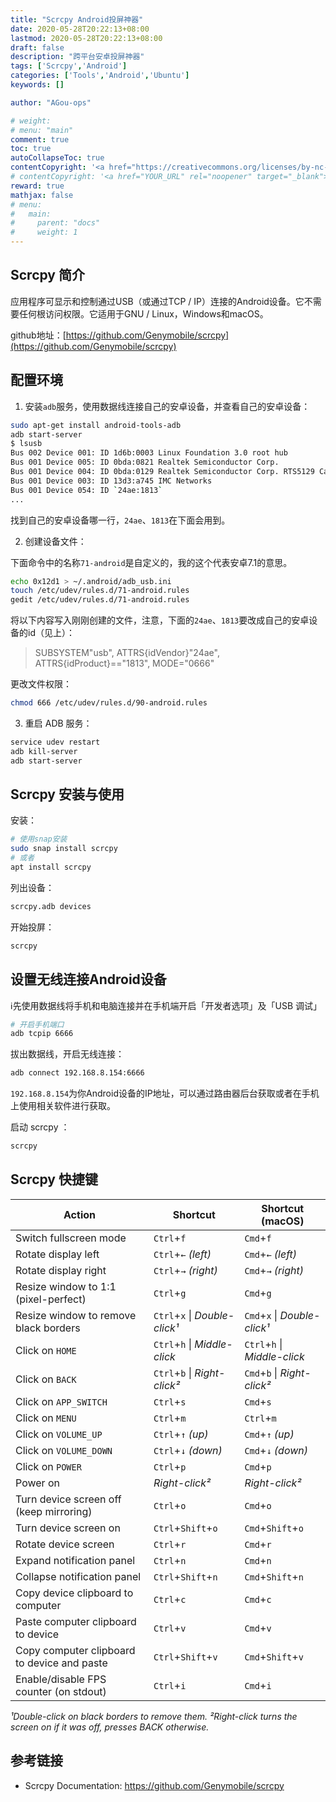 ```yaml
---
title: "Scrcpy Android投屏神器"
date: 2020-05-28T20:22:13+08:00
lastmod: 2020-05-28T20:22:13+08:00
draft: false
description: "跨平台安卓投屏神器"
tags: ['Scrcpy','Android']
categories: ['Tools','Android','Ubuntu']
keywords: []

author: "AGou-ops"

# weight:
# menu: "main"
comment: true
toc: true
autoCollapseToc: true
contentCopyright: '<a href="https://creativecommons.org/licenses/by-nc-nd/4.0/" rel="noopener" target="_blank">CC BY-NC-ND 4.0</a>'
# contentCopyright: '<a href="YOUR_URL" rel="noopener" target="_blank">See origin</a>'
reward: true
mathjax: false
# menu:
#   main:
#     parent: "docs"
#     weight: 1
---
```


## Scrcpy 简介

应用程序可显示和控制通过USB（或通过TCP / IP）连接的Android设备。它不需要任何根访问权限。它适用于GNU / Linux，Windows和macOS。

github地址：[https://github.com/Genymobile/scrcpy](https://github.com/Genymobile/scrcpy)

<!--more-->

## 配置环境

1. 安装`adb`服务，使用数据线连接自己的安卓设备，并查看自己的安卓设备：

```bash
sudo apt-get install android-tools-adb
adb start-server
$ lsusb
Bus 002 Device 001: ID 1d6b:0003 Linux Foundation 3.0 root hub
Bus 001 Device 005: ID 0bda:0821 Realtek Semiconductor Corp.
Bus 001 Device 004: ID 0bda:0129 Realtek Semiconductor Corp. RTS5129 Card Reader Controller
Bus 001 Device 003: ID 13d3:a745 IMC Networks
Bus 001 Device 054: ID `24ae:1813`
...
```

找到自己的安卓设备哪一行，`24ae`、`1813`在下面会用到。

2. 创建设备文件：

下面命令中的名称`71-android`是自定义的，我的这个代表安卓7.1的意思。

```bash
echo 0x12d1 > ~/.android/adb_usb.ini
touch /etc/udev/rules.d/71-android.rules
gedit /etc/udev/rules.d/71-android.rules
```

将以下内容写入刚刚创建的文件，注意，下面的`24ae`、`1813`要改成自己的安卓设备的id（见上）：

> SUBSYSTEM"usb", ATTRS{idVendor}"24ae", ATTRS{idProduct}=="1813", MODE="0666"

更改文件权限：

```bash
chmod 666 /etc/udev/rules.d/90-android.rules
```

3. 重启 ADB 服务：

```bash
service udev restart
adb kill-server
adb start-server
```

## Scrcpy 安装与使用

安装：

```bash
# 使用snap安装
sudo snap install scrcpy
# 或者
apt install scrcpy
```

列出设备：

```bash
scrcpy.adb devices
```

开始投屏：

```bash
scrcpy
```

## 设置无线连接Android设备

:information_source:先使用数据线将手机和电脑连接并在手机端开启「开发者选项」及「USB 调试」

```bash
# 开启手机端口
adb tcpip 6666
```

拔出数据线，开启无线连接：

```bash
adb connect 192.168.8.154:6666
```

`192.168.8.154`为你Android设备的IP地址，可以通过路由器后台获取或者在手机上使用相关软件进行获取。

启动 scrcpy ：

```bash
scrcpy
```

## Scrcpy 快捷键

| Action                                      | Shortcut                      | Shortcut (macOS)             |
| ------------------------------------------- | ----------------------------- | ---------------------------- |
| Switch fullscreen mode                      | `Ctrl`+`f`                    | `Cmd`+`f`                    |
| Rotate display left                         | `Ctrl`+`←` *(left)*           | `Cmd`+`←` *(left)*           |
| Rotate display right                        | `Ctrl`+`→` *(right)*          | `Cmd`+`→` *(right)*          |
| Resize window to 1:1 (pixel-perfect)        | `Ctrl`+`g`                    | `Cmd`+`g`                    |
| Resize window to remove black borders       | `Ctrl`+`x` \| *Double-click¹* | `Cmd`+`x` \| *Double-click¹* |
| Click on `HOME`                             | `Ctrl`+`h` \| *Middle-click*  | `Ctrl`+`h` \| *Middle-click* |
| Click on `BACK`                             | `Ctrl`+`b` \| *Right-click²*  | `Cmd`+`b` \| *Right-click²*  |
| Click on `APP_SWITCH`                       | `Ctrl`+`s`                    | `Cmd`+`s`                    |
| Click on `MENU`                             | `Ctrl`+`m`                    | `Ctrl`+`m`                   |
| Click on `VOLUME_UP`                        | `Ctrl`+`↑` *(up)*             | `Cmd`+`↑` *(up)*             |
| Click on `VOLUME_DOWN`                      | `Ctrl`+`↓` *(down)*           | `Cmd`+`↓` *(down)*           |
| Click on `POWER`                            | `Ctrl`+`p`                    | `Cmd`+`p`                    |
| Power on                                    | *Right-click²*                | *Right-click²*               |
| Turn device screen off (keep mirroring)     | `Ctrl`+`o`                    | `Cmd`+`o`                    |
| Turn device screen on                       | `Ctrl`+`Shift`+`o`            | `Cmd`+`Shift`+`o`            |
| Rotate device screen                        | `Ctrl`+`r`                    | `Cmd`+`r`                    |
| Expand notification panel                   | `Ctrl`+`n`                    | `Cmd`+`n`                    |
| Collapse notification panel                 | `Ctrl`+`Shift`+`n`            | `Cmd`+`Shift`+`n`            |
| Copy device clipboard to computer           | `Ctrl`+`c`                    | `Cmd`+`c`                    |
| Paste computer clipboard to device          | `Ctrl`+`v`                    | `Cmd`+`v`                    |
| Copy computer clipboard to device and paste | `Ctrl`+`Shift`+`v`            | `Cmd`+`Shift`+`v`            |
| Enable/disable FPS counter (on stdout)      | `Ctrl`+`i`                    | `Cmd`+`i`                    |

*¹Double-click on black borders to remove them.*
*²Right-click turns the screen on if it was off, presses BACK otherwise.*

## 参考链接

* Scrcpy Documentation: https://github.com/Genymobile/scrcpy